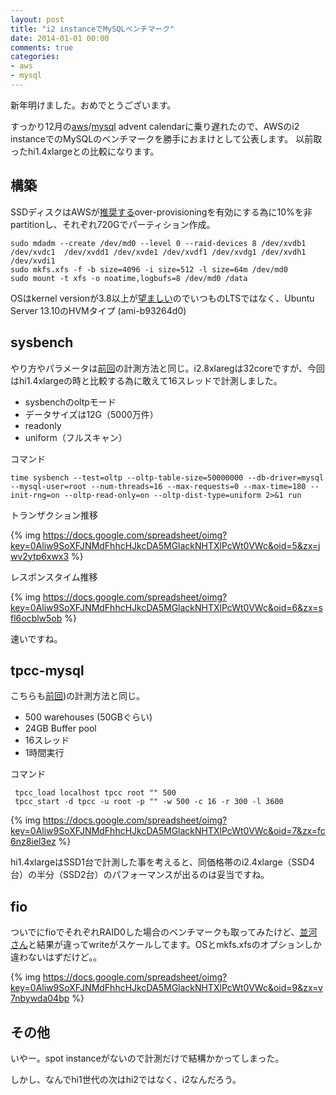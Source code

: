 ```yaml
---
layout: post
title: "i2 instanceでMySQLベンチマーク"
date: 2014-01-01 00:00
comments: true
categories: 
- aws
- mysql
---
```


新年明けました。おめでとうございます。

すっかり12月の[aws](http://www.zusaar.com/event/1117005)/[mysql](http://www.zusaar.com/event/1847003) advent calendarに乗り遅れたので、AWSのi2 instanceでのMySQLのベンチマークを勝手におまけとして公表します。
以前取ったhi1.4xlargeとの比較になります。


## 構築 ##

SSDディスクはAWSが[推奨する](http://docs.aws.amazon.com/AWSEC2/latest/UserGuide/i2-instances.html#i2-instances-diskperf)over-provisioningを有効にする為に10%を非partitionし、それぞれ720Gでパーティション作成。

    sudo mdadm --create /dev/md0 --level 0 --raid-devices 8 /dev/xvdb1 /dev/xvdc1  /dev/xvdd1 /dev/xvde1 /dev/xvdf1 /dev/xvdg1 /dev/xvdh1 /dev/xvdi1
    sudo mkfs.xfs -f -b size=4096 -i size=512 -l size=64m /dev/md0
    sudo mount -t xfs -o noatime,logbufs=8 /dev/md0 /data

OSはkernel versionが3.8以上が[望ましい](http://docs.aws.amazon.com/AWSEC2/latest/UserGuide/i2-instances.html#i2-instances-diskperf)のでいつものLTSではなく、Ubuntu Server 13.10のHVMタイプ (ami-b93264d0)

## sysbench ##

やり方やパラメータは[前回](//blog/2013/02/22/mysql-benchmarks-on-aws-ssd-vs-fusion-io/)の計測方法と同じ。i2.8xlaregは32coreですが、今回はhi1.4xlargeの時と比較する為に敢えて16スレッドで計測しました。

- sysbenchのoltpモード
- データサイズは12G（5000万件）
- readonly
- uniform（フルスキャン）

コマンド

	time sysbench --test=oltp --oltp-table-size=50000000 --db-driver=mysql --mysql-user=root --num-threads=16 --max-requests=0 --max-time=180 --init-rng=on --oltp-read-only=on --oltp-dist-type=uniform 2>&1 run

トランザクション推移

{% img https://docs.google.com/spreadsheet/oimg?key=0Aliw9SoXFJNMdFhhcHJkcDA5MGlackNHTXlPcWt0VWc&oid=5&zx=jwv2ytp6xwx3 %}

レスポンスタイム推移

{% img https://docs.google.com/spreadsheet/oimg?key=0Aliw9SoXFJNMdFhhcHJkcDA5MGlackNHTXlPcWt0VWc&oid=6&zx=sfl6ocblw5ob %}

速いですね。

## tpcc-mysql ##

こちらも[前回](//blog/2013/02/22/mysql-benchmarks-on-aws-ssd-vs-fusion-io/))の計測方法と同じ。

- 500 warehouses (50GBぐらい)
- 24GB Buffer pool
- 16スレッド
- 1時間実行

コマンド

     tpcc_load localhost tpcc root "" 500
     tpcc_start -d tpcc -u root -p "" -w 500 -c 16 -r 300 -l 3600

{% img https://docs.google.com/spreadsheet/oimg?key=0Aliw9SoXFJNMdFhhcHJkcDA5MGlackNHTXlPcWt0VWc&oid=7&zx=fc6nz8iel3ez %}

hi1.4xlargeはSSD1台で計測した事を考えると、同価格帯のi2.4xlarge（SSD4台）の半分（SSD2台）のパフォーマンスが出るのは妥当ですね。

## fio ##

ついでにfioでそれぞれRAID0した場合のベンチマークも取ってみたけど、[並河さん](http://d.hatena.ne.jp/rx7/20131224/p1)と結果が違ってwriteがスケールしてます。OSとmkfs.xfsのオプションしか違わないはずだけど。。

{% img https://docs.google.com/spreadsheet/oimg?key=0Aliw9SoXFJNMdFhhcHJkcDA5MGlackNHTXlPcWt0VWc&oid=9&zx=v7nbywda04bp %}

## その他 ##

いやー。spot instanceがないので計測だけで結構かかってしまった。

しかし、なんでhi1世代の次はhi2ではなく、i2なんだろう。
